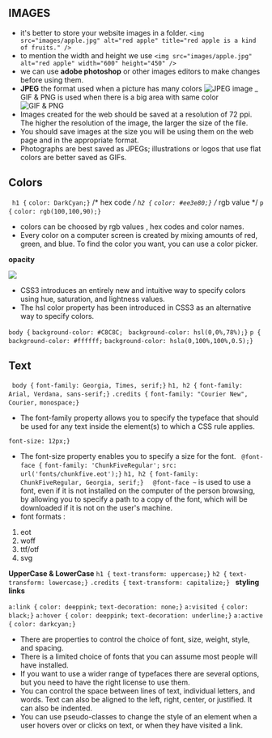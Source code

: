 ## IMAGES
- it's better to store your website images in a folder.
` <img src="images/apple.jpg" alt="red apple" title="red apple is a kind of fruits." /> `
- to mention the width and height we use ` <img src="images/apple.jpg" alt="red apple" width="600" height="450" /> `
- we can use **adobe photoshop** or other images editors to make changes before using them.
- **JPEG** the format used when a picture has many colors 
![JPEG image](https://png.pngtree.com/thumb_back/fw800/back_our/20190617/ourmid/pngtree-hand-drawn-abstract-colorful-butterfly-h5-background-image_129049.jpg)
_ GIF & PNG is used when there is a big area with same color
![GIF & PNG](https://cdn.dribbble.com/users/1381456/screenshots/9710226/wolf.png)
- Images created for the web should be saved at
a resolution of 72 ppi. The higher the resolution
of the image, the larger the size of the file.
- You should save images at the size you will be using
them on the web page and in the appropriate format.
- Photographs are best saved as JPEGs; illustrations or
logos that use flat colors are better saved as GIFs.
## Colors

` h1 {`
`color: DarkCyan;}`
/* hex code */
`h2 {`
`color: #ee3e80;}`
/* rgb value */
`p {`
` color: rgb(100,100,90);} ` 


- colors can be choosed by rgb values , hex codes and color names.
- Every color on a computer screen is created by mixing amounts of red,
green, and blue. To find the color you want, you can use a color picker.

**opacity** 

![](https://lh3.googleusercontent.com/proxy/13O1hlVuMgYlSSwGPHgnesnB7F_8BJQ9EC9E29HsyXPfbBYrc_KmssqaBQUhBoMy7i6pwZQtlKUV9V0w5UxZlgU3eJp7AgvIqH5t7A)

- CSS3 introduces an entirely new and intuitive
way to specify colors using hue, saturation,
and lightness values.
- The hsl color property has
been introduced in CSS3 as an
alternative way to specify colors. 

 `body {`
`background-color: #C8C8C; `
`background-color: hsl(0,0%,78%);}`
`p {`
`background-color: #ffffff;`
`background-color: hsla(0,100%,100%,0.5);} `

## Text 
` body {`
 `font-family: Georgia, Times, serif;}`
 `h1, h2 {`
 `font-family: Arial, Verdana, sans-serif;}`
 `.credits {`
 `font-family: "Courier New", Courier,`
 `monospace;} `

- The font-family property
allows you to specify the
typeface that should be used for
any text inside the element(s) to
which a CSS rule applies.

` font-size: 12px;} `
- The font-size property enables
you to specify a size for the
font. 
   ` @font-face {`
`font-family: 'ChunkFiveRegular';`
`src: url('fonts/chunkfive.eot');}`
`h1, h2 {`
`font-family: ChunkFiveRegular, Georgia, serif;} `
` @font-face ~` is used to  use
a font, even if it is not installed
on the computer of the person
browsing, by allowing you to
specify a path to a copy of the
font, which will be downloaded if
it is not on the user's machine.
- font formats :
1. eot
1. woff
1. ttf/otf
1. svg 

**UpperCase &
LowerCase**
`h1 {`
`text-transform: uppercase;}`
`h2 {`
`text-transform: lowercase;}`
`.credits {`
`text-transform: capitalize;} `
**styling links**

`a:link {`
`color: deeppink;`
`text-decoration: none;}`
`a:visited {`
`color: black;}`
`a:hover {`
`color: deeppink;`
`text-decoration: underline;}`
`a:active {`
`color: darkcyan;} `
- There are properties to control the choice of font, size,
weight, style, and spacing.
- There is a limited choice of fonts that you can assume
most people will have installed.
- If you want to use a wider range of typefaces there are
several options, but you need to have the right license
to use them.
- You can control the space between lines of text,
individual letters, and words. Text can also be aligned
to the left, right, center, or justified. It can also be
indented.
- You can use pseudo-classes to change the style of an
element when a user hovers over or clicks on text, or
when they have visited a link.